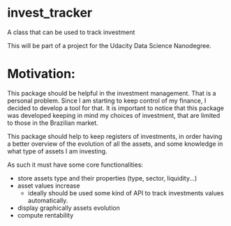# invest_tracker
A class that can be used to track investment

This will be part of a project for the Udacity Data Science Nanodegree.

# Motivation:
This package should be helpful in the investment management. That is a personal problem. Since I am starting to keep control of my finance, I decided to develop a tool for that. It is important to notice that this package was developed keeping in mind my choices of investment, that are limited to those in the Brazilian market.

This package should help to keep registers of investments, in order having a better overview of the evolution of all the assets, and some knowledge in what type of assets I am investing.

As such it must have some core functionalities:
  - store assets type and their properties (type, sector, liquidity...)
  - asset values increase
    - ideally should be used some kind of API to track investments values automatically.
  - display graphically assets evolution
  - compute rentability